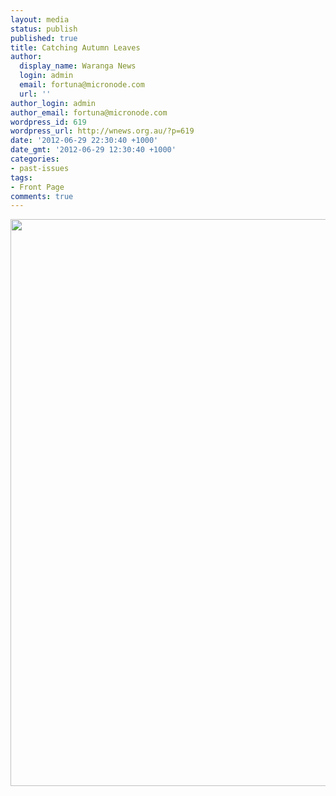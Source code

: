 ```yaml
---
layout: media
status: publish
published: true
title: Catching Autumn Leaves
author:
  display_name: Waranga News
  login: admin
  email: fortuna@micronode.com
  url: ''
author_login: admin
author_email: fortuna@micronode.com
wordpress_id: 619
wordpress_url: http://wnews.org.au/?p=619
date: '2012-06-29 22:30:40 +1000'
date_gmt: '2012-06-29 12:30:40 +1000'
categories:
- past-issues
tags:
- Front Page
comments: true
---
```


<a href="{{ site.url }}/images/2012/06/frontpage-20120628.pdf"><img class="alignnone size-full wp-image-616" title="Front Page - June 28, 2012" alt="" src="{{ site.url }}/images/2012/06/frontpage-20120628.png" width="624" height="907" /></a>
